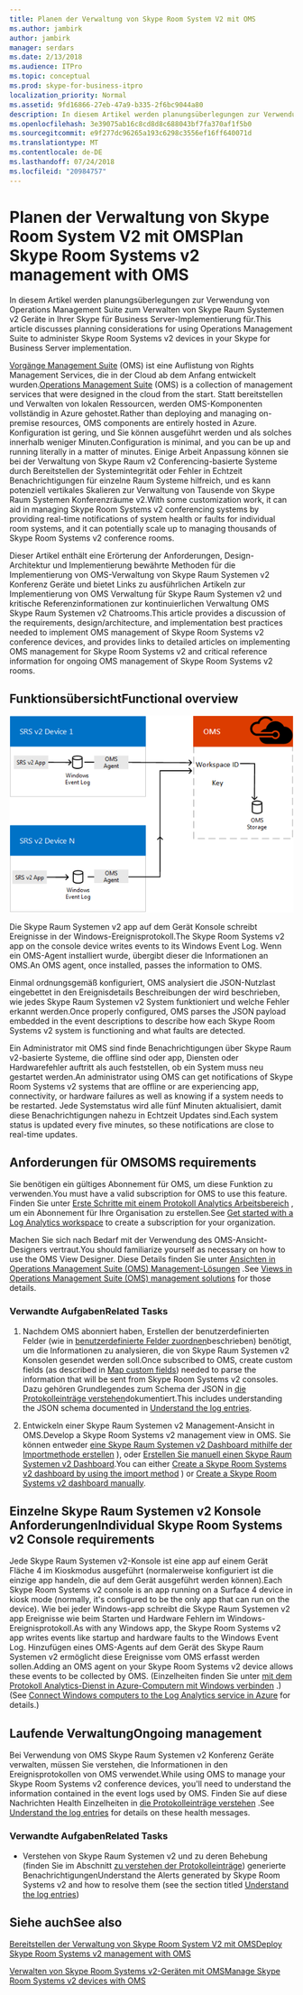 ```yaml
---
title: Planen der Verwaltung von Skype Room System V2 mit OMS
ms.author: jambirk
author: jambirk
manager: serdars
ms.date: 2/13/2018
ms.audience: ITPro
ms.topic: conceptual
ms.prod: skype-for-business-itpro
localization_priority: Normal
ms.assetid: 9fd16866-27eb-47a9-b335-2f6bc9044a80
description: In diesem Artikel werden planungsüberlegungen zur Verwendung von Operations Management Suite zum Verwalten von Skype Raum Systemen v2 Geräte in Ihrer Skype für Business Server-Implementierung für.
ms.openlocfilehash: 3e39075ab16c8cd8d8c688043bf7fa370af1f5b0
ms.sourcegitcommit: e9f277dc96265a193c6298c3556ef16ff640071d
ms.translationtype: MT
ms.contentlocale: de-DE
ms.lasthandoff: 07/24/2018
ms.locfileid: "20984757"
---
```

# <a name="plan-skype-room-systems-v2-management-with-oms"></a><span data-ttu-id="e8393-103">Planen der Verwaltung von Skype Room System V2 mit OMS</span><span class="sxs-lookup"><span data-stu-id="e8393-103">Plan Skype Room Systems v2 management with OMS</span></span>
 
 <span data-ttu-id="e8393-104">In diesem Artikel werden planungsüberlegungen zur Verwendung von Operations Management Suite zum Verwalten von Skype Raum Systemen v2 Geräte in Ihrer Skype für Business Server-Implementierung für.</span><span class="sxs-lookup"><span data-stu-id="e8393-104">This article discusses planning considerations for using Operations Management Suite to administer Skype Room Systems v2 devices in your Skype for Business Server implementation.</span></span>
  
<span data-ttu-id="e8393-105">[Vorgänge Management Suite](https://docs.microsoft.com/en-us/azure/operations-management-suite/operations-management-suite-overview) (OMS) ist eine Auflistung von Rights Management Services, die in der Cloud ab dem Anfang entwickelt wurden.</span><span class="sxs-lookup"><span data-stu-id="e8393-105">[Operations Management Suite](https://docs.microsoft.com/en-us/azure/operations-management-suite/operations-management-suite-overview) (OMS) is a collection of management services that were designed in the cloud from the start.</span></span> <span data-ttu-id="e8393-106">Statt bereitstellen und Verwalten von lokalen Ressourcen, werden OMS-Komponenten vollständig in Azure gehostet.</span><span class="sxs-lookup"><span data-stu-id="e8393-106">Rather than deploying and managing on-premise resources, OMS components are entirely hosted in Azure.</span></span> <span data-ttu-id="e8393-107">Konfiguration ist gering, und Sie können ausgeführt werden und als solches innerhalb weniger Minuten.</span><span class="sxs-lookup"><span data-stu-id="e8393-107">Configuration is minimal, and you can be up and running literally in a matter of minutes.</span></span> <span data-ttu-id="e8393-108">Einige Arbeit Anpassung können sie bei der Verwaltung von Skype Raum v2 Conferencing-basierte Systeme durch Bereitstellen der Systemintegrität oder Fehler in Echtzeit Benachrichtigungen für einzelne Raum Systeme hilfreich, und es kann potenziell vertikales Skalieren zur Verwaltung von Tausende von Skype Raum Systemen Konferenzräume v2.</span><span class="sxs-lookup"><span data-stu-id="e8393-108">With some customization work, it can aid in managing Skype Room Systems v2 conferencing systems by providing real-time notifications of system health or faults for individual room systems, and it can potentially scale up to managing thousands of Skype Room Systems v2 conference rooms.</span></span>
  
<span data-ttu-id="e8393-109">Dieser Artikel enthält eine Erörterung der Anforderungen, Design-Architektur und Implementierung bewährte Methoden für die Implementierung von OMS-Verwaltung von Skype Raum Systemen v2 Konferenz Geräte und bietet Links zu ausführlichen Artikeln zur Implementierung von OMS Verwaltung für Skype Raum Systemen v2 und kritische Referenzinformationen zur kontinuierlichen Verwaltung OMS Skype Raum Systemen v2 Chatrooms.</span><span class="sxs-lookup"><span data-stu-id="e8393-109">This article provides a discussion of the requirements, design/architecture, and implementation best practices needed to implement OMS management of Skype Room Systems v2 conference devices, and provides links to detailed articles on implementing OMS management for Skype Room Systems v2 and critical reference information for ongoing OMS management of Skype Room Systems v2 rooms.</span></span> 
  
## <a name="functional-overview"></a><span data-ttu-id="e8393-110">Funktionsübersicht</span><span class="sxs-lookup"><span data-stu-id="e8393-110">Functional overview</span></span>

![Diagramm der SRS-Verwaltung mit OMS](../../media/3f2ae1b8-61ea-4cd6-afb4-4bd75ccc746a.png)
  
<span data-ttu-id="e8393-112">Die Skype Raum Systemen v2 app auf dem Gerät Konsole schreibt Ereignisse in der Windows-Ereignisprotokoll.</span><span class="sxs-lookup"><span data-stu-id="e8393-112">The Skype Room Systems v2 app on the console device writes events to its Windows Event Log.</span></span> <span data-ttu-id="e8393-113">Wenn ein OMS-Agent installiert wurde, übergibt dieser die Informationen an OMS.</span><span class="sxs-lookup"><span data-stu-id="e8393-113">An OMS agent, once installed, passes the information to OMS.</span></span> 
  
<span data-ttu-id="e8393-114">Einmal ordnungsgemäß konfiguriert, OMS analysiert die JSON-Nutzlast eingebettet in den Ereignisdetails Beschreibungen der wird beschrieben, wie jedes Skype Raum Systemen v2 System funktioniert und welche Fehler erkannt werden.</span><span class="sxs-lookup"><span data-stu-id="e8393-114">Once properly configured, OMS parses the JSON payload embedded in the event descriptions to describe how each Skype Room Systems v2 system is functioning and what faults are detected.</span></span> 
  
<span data-ttu-id="e8393-115">Ein Administrator mit OMS sind finde Benachrichtigungen über Skype Raum v2-basierte Systeme, die offline sind oder app, Diensten oder Hardwarefehler auftritt als auch feststellen, ob ein System muss neu gestartet werden.</span><span class="sxs-lookup"><span data-stu-id="e8393-115">An administrator using OMS can get notifications of Skype Room Systems v2 systems that are offline or are experiencing app, connectivity, or hardware failures as well as knowing if a system needs to be restarted.</span></span> <span data-ttu-id="e8393-116">Jede Systemstatus wird alle fünf Minuten aktualisiert, damit diese Benachrichtigungen nahezu in Echtzeit Updates sind.</span><span class="sxs-lookup"><span data-stu-id="e8393-116">Each system status is updated every five minutes, so these notifications are close to real-time updates.</span></span>
  
## <a name="oms-requirements"></a><span data-ttu-id="e8393-117">Anforderungen für OMS</span><span class="sxs-lookup"><span data-stu-id="e8393-117">OMS requirements</span></span>

<span data-ttu-id="e8393-118">Sie benötigen ein gültiges Abonnement für OMS, um diese Funktion zu verwenden.</span><span class="sxs-lookup"><span data-stu-id="e8393-118">You must have a valid subscription for OMS to use this feature.</span></span> <span data-ttu-id="e8393-119">Finden Sie unter [Erste Schritte mit einem Protokoll Analytics Arbeitsbereich](https://docs.microsoft.com/en-us/azure/log-analytics/log-analytics-get-started?toc=%2fazure%2foperations-management-suite%2ftoc.json) , um ein Abonnement für Ihre Organisation zu erstellen.</span><span class="sxs-lookup"><span data-stu-id="e8393-119">See [Get started with a Log Analytics workspace](https://docs.microsoft.com/en-us/azure/log-analytics/log-analytics-get-started?toc=%2fazure%2foperations-management-suite%2ftoc.json) to create a subscription for your organization.</span></span>
  
<span data-ttu-id="e8393-120">Machen Sie sich nach Bedarf mit der Verwendung des OMS-Ansicht-Designers vertraut.</span><span class="sxs-lookup"><span data-stu-id="e8393-120">You should familiarize yourself as necessary on how to use the OMS View Designer.</span></span> <span data-ttu-id="e8393-121">Diese Details finden Sie unter [Ansichten in Operations Management Suite (OMS) Management-Lösungen](https://docs.microsoft.com/en-us/azure/operations-management-suite/operations-management-suite-solutions-resources-views) .</span><span class="sxs-lookup"><span data-stu-id="e8393-121">See [Views in Operations Management Suite (OMS) management solutions](https://docs.microsoft.com/en-us/azure/operations-management-suite/operations-management-suite-solutions-resources-views) for those details.</span></span>
  
### <a name="related-tasks"></a><span data-ttu-id="e8393-122">Verwandte Aufgaben</span><span class="sxs-lookup"><span data-stu-id="e8393-122">Related Tasks</span></span>

1. <span data-ttu-id="e8393-123">Nachdem OMS abonniert haben, Erstellen der benutzerdefinierten Felder (wie in [benutzerdefinierte Felder zuordnen](../../deploy/deploy-clients/with-oms.md#Custom_fields)beschrieben) benötigt, um die Informationen zu analysieren, die von Skype Raum Systemen v2 Konsolen gesendet werden soll.</span><span class="sxs-lookup"><span data-stu-id="e8393-123">Once subscribed to OMS, create custom fields (as described in [Map custom fields](../../deploy/deploy-clients/with-oms.md#Custom_fields)) needed to parse the information that will be sent from Skype Room Systems v2 consoles.</span></span> <span data-ttu-id="e8393-124">Dazu gehören Grundlegendes zum Schema der JSON in [die Protokolleinträge verstehen](../../manage/skype-room-systems-v2/oms.md#Telemetry)dokumentiert.</span><span class="sxs-lookup"><span data-stu-id="e8393-124">This includes understanding the JSON schema documented in [Understand the log entries](../../manage/skype-room-systems-v2/oms.md#Telemetry).</span></span>
    
2. <span data-ttu-id="e8393-125">Entwickeln einer Skype Raum Systemen v2 Management-Ansicht in OMS.</span><span class="sxs-lookup"><span data-stu-id="e8393-125">Develop a Skype Room Systems v2 management view in OMS.</span></span> <span data-ttu-id="e8393-126">Sie können entweder [eine Skype Raum Systemen v2 Dashboard mithilfe der Importmethode erstellen](../../deploy/deploy-clients/with-oms.md#create-a-skype-room-systems-v2-dashboard-by-using-the-import-method) ), oder [Erstellen Sie manuell einen Skype Raum Systemen v2 Dashboard](../../deploy/deploy-clients/with-oms.md#create-a-skype-room-systems-v2-dashboard-manually).</span><span class="sxs-lookup"><span data-stu-id="e8393-126">You can either [Create a Skype Room Systems v2 dashboard by using the import method](../../deploy/deploy-clients/with-oms.md#create-a-skype-room-systems-v2-dashboard-by-using-the-import-method) ) or [Create a Skype Room Systems v2 dashboard manually](../../deploy/deploy-clients/with-oms.md#create-a-skype-room-systems-v2-dashboard-manually).</span></span>
    
## <a name="individual-skype-room-systems-v2-console-requirements"></a><span data-ttu-id="e8393-127">Einzelne Skype Raum Systemen v2 Konsole Anforderungen</span><span class="sxs-lookup"><span data-stu-id="e8393-127">Individual Skype Room Systems v2 Console requirements</span></span>

<span data-ttu-id="e8393-128">Jede Skype Raum Systemen v2-Konsole ist eine app auf einem Gerät Fläche 4 im Kioskmodus ausgeführt (normalerweise konfiguriert ist die einzige app handeln, die auf dem Gerät ausgeführt werden können).</span><span class="sxs-lookup"><span data-stu-id="e8393-128">Each Skype Room Systems v2 console is an app running on a Surface 4 device in kiosk mode (normally, it's configured to be the only app that can run on the device).</span></span> <span data-ttu-id="e8393-129">Wie bei jeder Windows-app schreibt die Skype Raum Systemen v2 app Ereignisse wie beim Starten und Hardware Fehlern im Windows-Ereignisprotokoll.</span><span class="sxs-lookup"><span data-stu-id="e8393-129">As with any Windows app, the Skype Room Systems v2 app writes events like startup and hardware faults to the Windows Event Log.</span></span> <span data-ttu-id="e8393-130">Hinzufügen eines OMS-Agents auf dem Gerät des Skype Raum Systemen v2 ermöglicht diese Ereignisse vom OMS erfasst werden sollen.</span><span class="sxs-lookup"><span data-stu-id="e8393-130">Adding an OMS agent on your Skype Room Systems v2 device allows these events to be collected by OMS.</span></span> <span data-ttu-id="e8393-131">(Einzelheiten finden Sie unter [mit dem Protokoll Analytics-Dienst in Azure-Computern mit Windows verbinden](https://docs.microsoft.com/en-us/azure/log-analytics/log-analytics-windows-agents) .)</span><span class="sxs-lookup"><span data-stu-id="e8393-131">(See [Connect Windows computers to the Log Analytics service in Azure](https://docs.microsoft.com/en-us/azure/log-analytics/log-analytics-windows-agents) for details.)</span></span>
  
## <a name="ongoing-management"></a><span data-ttu-id="e8393-132">Laufende Verwaltung</span><span class="sxs-lookup"><span data-stu-id="e8393-132">Ongoing management</span></span>

<span data-ttu-id="e8393-133">Bei Verwendung von OMS Skype Raum Systemen v2 Konferenz Geräte verwalten, müssen Sie verstehen, die Informationen in den Ereignisprotokollen von OMS verwendet.</span><span class="sxs-lookup"><span data-stu-id="e8393-133">While using OMS to manage your Skype Room Systems v2 conference devices, you'll need to understand the information contained in the event logs used by OMS.</span></span> <span data-ttu-id="e8393-134">Finden Sie auf diese Nachrichten Health Einzelheiten in [die Protokolleinträge verstehen](../../manage/skype-room-systems-v2/oms.md#Telemetry) .</span><span class="sxs-lookup"><span data-stu-id="e8393-134">See [Understand the log entries](../../manage/skype-room-systems-v2/oms.md#Telemetry) for details on these health messages.</span></span>
  
### <a name="related-tasks"></a><span data-ttu-id="e8393-135">Verwandte Aufgaben</span><span class="sxs-lookup"><span data-stu-id="e8393-135">Related Tasks</span></span>

- <span data-ttu-id="e8393-136">Verstehen von Skype Raum Systemen v2 und zu deren Behebung (finden Sie im Abschnitt [zu verstehen der Protokolleinträge](../../manage/skype-room-systems-v2/oms.md#Telemetry)) generierte Benachrichtigungen</span><span class="sxs-lookup"><span data-stu-id="e8393-136">Understand the Alerts generated by Skype Room Systems v2 and how to resolve them (see the section titled [Understand the log entries](../../manage/skype-room-systems-v2/oms.md#Telemetry))</span></span>
    
## <a name="see-also"></a><span data-ttu-id="e8393-137">Siehe auch</span><span class="sxs-lookup"><span data-stu-id="e8393-137">See also</span></span>

[<span data-ttu-id="e8393-138">Bereitstellen der Verwaltung von Skype Room System V2 mit OMS</span><span class="sxs-lookup"><span data-stu-id="e8393-138">Deploy Skype Room Systems v2 management with OMS</span></span>](../../deploy/deploy-clients/with-oms.md)
  
[<span data-ttu-id="e8393-139">Verwalten von Skype Room Systems v2-Geräten mit OMS</span><span class="sxs-lookup"><span data-stu-id="e8393-139">Manage Skype Room Systems v2 devices with OMS</span></span>](../../manage/skype-room-systems-v2/oms.md)